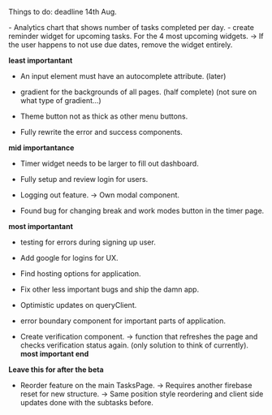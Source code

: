 Things to do: deadline 14th Aug.

<WidgetIdeas>
- Analytics chart that shows number of tasks completed per day.
- create reminder widget for upcoming tasks. For the 4 most upcoming widgets.
  -> If the user happens to not use due dates, remove the widget entirely.
</WidgetIdeas>
<CurrentPlan>

**least importantant**
- An input element must have an autocomplete attribute. (later)
- gradient for the backgrounds of all pages. (half complete) (not sure on what type of gradient...)
- Theme button not as thick as other menu buttons.

- Fully rewrite the error and success components.

**mid importantance**
- Timer widget needs to be larger to fill out dashboard.

- Fully setup and review login for users.
- Logging out feature.
  -> Own modal component.

- Found bug for changing break and work modes button in the timer page.

**most importantant**
- testing for errors during signing up user.

- Add google for logins for UX.
- Find hosting options for application.
- Fix other less important bugs and ship the damn app.

- Optimistic updates on queryClient.
- error boundary component for important parts of application.

- Create verification component.
  -> function that refreshes the page and checks verification status
     again. (only solution to think of currently).
**most important end**

**Leave this for after the beta**
- Reorder feature on the main TasksPage.
  -> Requires another firebase reset for new structure.
  -> Same position style reordering and client side updates done with the subtasks before.
